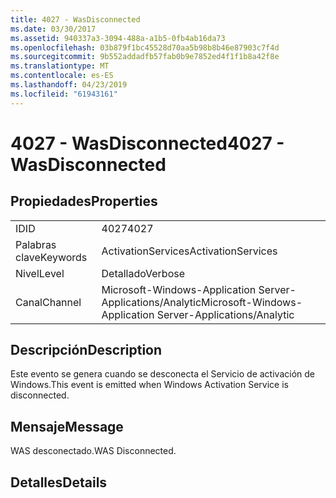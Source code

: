```yaml
---
title: 4027 - WasDisconnected
ms.date: 03/30/2017
ms.assetid: 940337a3-3094-488a-a1b5-0fb4ab16da73
ms.openlocfilehash: 03b879f1bc45528d70aa5b98b8b46e87903c7f4d
ms.sourcegitcommit: 9b552addadfb57fab0b9e7852ed4f1f1b8a42f8e
ms.translationtype: MT
ms.contentlocale: es-ES
ms.lasthandoff: 04/23/2019
ms.locfileid: "61943161"
---
```

# <a name="4027---wasdisconnected"></a><span data-ttu-id="13cf4-102">4027 - WasDisconnected</span><span class="sxs-lookup"><span data-stu-id="13cf4-102">4027 - WasDisconnected</span></span>
## <a name="properties"></a><span data-ttu-id="13cf4-103">Propiedades</span><span class="sxs-lookup"><span data-stu-id="13cf4-103">Properties</span></span>  
  
|||  
|-|-|  
|<span data-ttu-id="13cf4-104">ID</span><span class="sxs-lookup"><span data-stu-id="13cf4-104">ID</span></span>|<span data-ttu-id="13cf4-105">4027</span><span class="sxs-lookup"><span data-stu-id="13cf4-105">4027</span></span>|  
|<span data-ttu-id="13cf4-106">Palabras clave</span><span class="sxs-lookup"><span data-stu-id="13cf4-106">Keywords</span></span>|<span data-ttu-id="13cf4-107">ActivationServices</span><span class="sxs-lookup"><span data-stu-id="13cf4-107">ActivationServices</span></span>|  
|<span data-ttu-id="13cf4-108">Nivel</span><span class="sxs-lookup"><span data-stu-id="13cf4-108">Level</span></span>|<span data-ttu-id="13cf4-109">Detallado</span><span class="sxs-lookup"><span data-stu-id="13cf4-109">Verbose</span></span>|  
|<span data-ttu-id="13cf4-110">Canal</span><span class="sxs-lookup"><span data-stu-id="13cf4-110">Channel</span></span>|<span data-ttu-id="13cf4-111">Microsoft-Windows-Application Server-Applications/Analytic</span><span class="sxs-lookup"><span data-stu-id="13cf4-111">Microsoft-Windows-Application Server-Applications/Analytic</span></span>|  
  
## <a name="description"></a><span data-ttu-id="13cf4-112">Descripción</span><span class="sxs-lookup"><span data-stu-id="13cf4-112">Description</span></span>  
 <span data-ttu-id="13cf4-113">Este evento se genera cuando se desconecta el Servicio de activación de Windows.</span><span class="sxs-lookup"><span data-stu-id="13cf4-113">This event is emitted when Windows Activation Service is disconnected.</span></span>  
  
## <a name="message"></a><span data-ttu-id="13cf4-114">Mensaje</span><span class="sxs-lookup"><span data-stu-id="13cf4-114">Message</span></span>  
 <span data-ttu-id="13cf4-115">WAS desconectado.</span><span class="sxs-lookup"><span data-stu-id="13cf4-115">WAS Disconnected.</span></span>  
  
## <a name="details"></a><span data-ttu-id="13cf4-116">Detalles</span><span class="sxs-lookup"><span data-stu-id="13cf4-116">Details</span></span>
